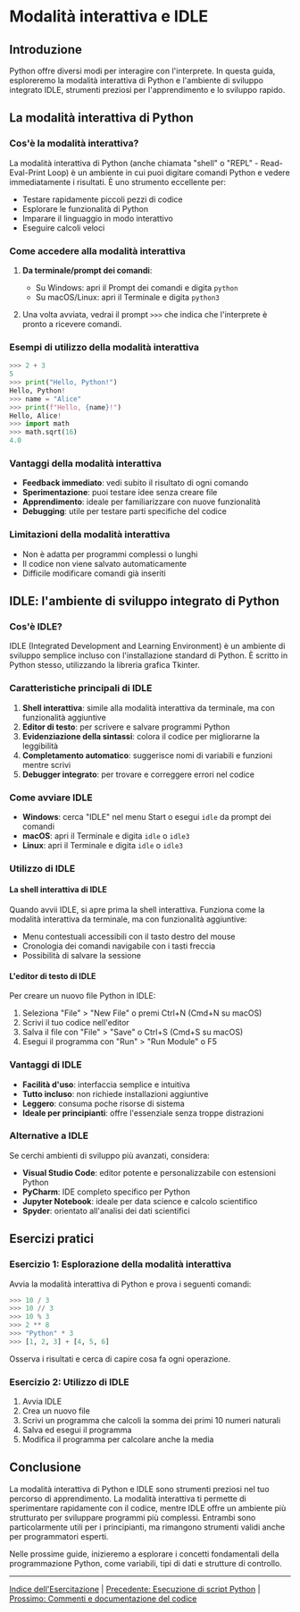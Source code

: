 # Modalità interattiva e IDLE

## Introduzione
Python offre diversi modi per interagire con l'interprete. In questa guida, esploreremo la modalità interattiva di Python e l'ambiente di sviluppo integrato IDLE, strumenti preziosi per l'apprendimento e lo sviluppo rapido.

## La modalità interattiva di Python

### Cos'è la modalità interattiva?
La modalità interattiva di Python (anche chiamata "shell" o "REPL" - Read-Eval-Print Loop) è un ambiente in cui puoi digitare comandi Python e vedere immediatamente i risultati. È uno strumento eccellente per:

- Testare rapidamente piccoli pezzi di codice
- Esplorare le funzionalità di Python
- Imparare il linguaggio in modo interattivo
- Eseguire calcoli veloci

### Come accedere alla modalità interattiva

1. **Da terminale/prompt dei comandi**:
   - Su Windows: apri il Prompt dei comandi e digita `python`
   - Su macOS/Linux: apri il Terminale e digita `python3`

2. Una volta avviata, vedrai il prompt `>>>` che indica che l'interprete è pronto a ricevere comandi.

### Esempi di utilizzo della modalità interattiva

```python
>>> 2 + 3
5
>>> print("Hello, Python!")
Hello, Python!
>>> name = "Alice"
>>> print(f"Hello, {name}!")
Hello, Alice!
>>> import math
>>> math.sqrt(16)
4.0
```

### Vantaggi della modalità interattiva

- **Feedback immediato**: vedi subito il risultato di ogni comando
- **Sperimentazione**: puoi testare idee senza creare file
- **Apprendimento**: ideale per familiarizzare con nuove funzionalità
- **Debugging**: utile per testare parti specifiche del codice

### Limitazioni della modalità interattiva

- Non è adatta per programmi complessi o lunghi
- Il codice non viene salvato automaticamente
- Difficile modificare comandi già inseriti

## IDLE: l'ambiente di sviluppo integrato di Python

### Cos'è IDLE?
IDLE (Integrated Development and Learning Environment) è un ambiente di sviluppo semplice incluso con l'installazione standard di Python. È scritto in Python stesso, utilizzando la libreria grafica Tkinter.

### Caratteristiche principali di IDLE

1. **Shell interattiva**: simile alla modalità interattiva da terminale, ma con funzionalità aggiuntive
2. **Editor di testo**: per scrivere e salvare programmi Python
3. **Evidenziazione della sintassi**: colora il codice per migliorarne la leggibilità
4. **Completamento automatico**: suggerisce nomi di variabili e funzioni mentre scrivi
5. **Debugger integrato**: per trovare e correggere errori nel codice

### Come avviare IDLE

- **Windows**: cerca "IDLE" nel menu Start o esegui `idle` da prompt dei comandi
- **macOS**: apri il Terminale e digita `idle` o `idle3`
- **Linux**: apri il Terminale e digita `idle` o `idle3`

### Utilizzo di IDLE

#### La shell interattiva di IDLE
Quando avvii IDLE, si apre prima la shell interattiva. Funziona come la modalità interattiva da terminale, ma con funzionalità aggiuntive:

- Menu contestuali accessibili con il tasto destro del mouse
- Cronologia dei comandi navigabile con i tasti freccia
- Possibilità di salvare la sessione

#### L'editor di testo di IDLE
Per creare un nuovo file Python in IDLE:

1. Seleziona "File" > "New File" o premi Ctrl+N (Cmd+N su macOS)
2. Scrivi il tuo codice nell'editor
3. Salva il file con "File" > "Save" o Ctrl+S (Cmd+S su macOS)
4. Esegui il programma con "Run" > "Run Module" o F5

### Vantaggi di IDLE

- **Facilità d'uso**: interfaccia semplice e intuitiva
- **Tutto incluso**: non richiede installazioni aggiuntive
- **Leggero**: consuma poche risorse di sistema
- **Ideale per principianti**: offre l'essenziale senza troppe distrazioni

### Alternative a IDLE

Se cerchi ambienti di sviluppo più avanzati, considera:

- **Visual Studio Code**: editor potente e personalizzabile con estensioni Python
- **PyCharm**: IDE completo specifico per Python
- **Jupyter Notebook**: ideale per data science e calcolo scientifico
- **Spyder**: orientato all'analisi dei dati scientifici

## Esercizi pratici

### Esercizio 1: Esplorazione della modalità interattiva
Avvia la modalità interattiva di Python e prova i seguenti comandi:

```python
>>> 10 / 3
>>> 10 // 3
>>> 10 % 3
>>> 2 ** 8
>>> "Python" * 3
>>> [1, 2, 3] + [4, 5, 6]
```

Osserva i risultati e cerca di capire cosa fa ogni operazione.

### Esercizio 2: Utilizzo di IDLE
1. Avvia IDLE
2. Crea un nuovo file
3. Scrivi un programma che calcoli la somma dei primi 10 numeri naturali
4. Salva ed esegui il programma
5. Modifica il programma per calcolare anche la media

## Conclusione

La modalità interattiva di Python e IDLE sono strumenti preziosi nel tuo percorso di apprendimento. La modalità interattiva ti permette di sperimentare rapidamente con il codice, mentre IDLE offre un ambiente più strutturato per sviluppare programmi più complessi. Entrambi sono particolarmente utili per i principianti, ma rimangono strumenti validi anche per programmatori esperti.

Nelle prossime guide, inizieremo a esplorare i concetti fondamentali della programmazione Python, come variabili, tipi di dati e strutture di controllo.

---

[Indice dell'Esercitazione](../README.md) | [Precedente: Esecuzione di script Python](./05_esecuzione_script.md) | [Prossimo: Commenti e documentazione del codice](./07_commenti_documentazione.md)